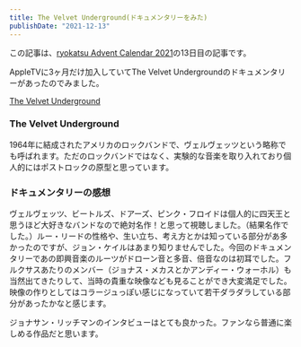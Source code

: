 ```yaml
---
title: The Velvet Underground(ドキュメンタリーをみた)
publishDate: "2021-12-13"
---
```


この記事は、[ryokatsu Advent Calendar 2021](https://adventar.org/calendars/7126)の13日目の記事です。

AppleTVに3ヶ月だけ加入していてThe Velvet Undergroundのドキュメンタリーがあったのでみました。

[The Velvet Underground](https://tv.apple.com/jp/movie/%E3%82%A6%E3%82%A7%E3%83%AB%E3%82%A6%E3%82%A7%E3%83%83%E3%83%88%E3%82%A2%E3%83%B3%E3%82%BF%E3%83%BC%E3%82%AF%E3%83%A9%E3%82%A6%E3%83%B3%E3%83%88/umc.cmc.69ic79cvvy80epfhz5efdgjjd)


### The Velvet Underground

1964年に結成されたアメリカのロックバンドで、ヴェルヴェッツという略称でも呼ばれます。ただのロックバンドではなく、実験的な音楽を取り入れており個人的にはポストロックの原型と思っています。


### ドキュメンタリーの感想

ヴェルヴェッツ、ビートルズ、ドアーズ、ピンク・フロイドは個人的に四天王と思うほど大好きなバンドなので絶対名作！と思って視聴しました。（結果名作でした。）ルー・リードの性格や、生い立ち、考え方とかは知っている部分があ多かったのですが、ジョン・ケイルはあまり知りませんでした。今回のドキュメンタリーであの即興音楽のルーツがドローン音と多音、倍音なのは初耳でした。フルクサスあたりのメンバー（ジョナス・メカスとかアンディー・ウォーホル）も当然出てきたりして、当時の貴重な映像なども見ることができ大変満足でした。映像の作りとしてはコラージュっぽい感じになっていて若干ダラダラしている部分があったかなと感じます。

ジョナサン・リッチマンのインタビューはとても良かった。ファンなら普通に楽しめる作品だと思います。




